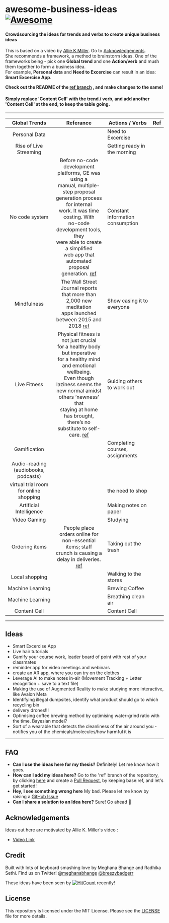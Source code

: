 # awesome-business-ideas [![Awesome](https://awesome.re/badge.svg)](https://awesome.re)
#### Crowdsourcing the ideas for trends and verbs to create unique business ideas ####
This is based on a video by [Allie K Miller](https://www.linkedin.com/in/alliekmiller/ "Allie K Miller"). Go to [Acknowledgements](#Acknowledgements).
</br>
She recommends a framework, a method to brainstorm ideas. One of the frameworks being - pick one __Global trend__ and one __Action/verb__ and mush them together to form a business idea. 
</br>
For example, __Personal data__ and __Need to Excercise__ can result in an idea: __Smart Excercise App__. </br>

__Check out the README of the [ref branch](https://github.com/radhikasethi2011/awesome-business-ideas/blob/ref/README.md/ "ref branch") , and make changes to the same!__ </br>


#### Simply replace 'Content Cell' with the trend / verb, and add another 'Content Cell' at the end, to keep the table going. ####
 ---


| Global Trends 	| Referance 	| Actions / Verbs 	| Ref 	|
|:--------------------------------------:	|:---------------------------------------------------------------------------------------------------------------------------------------------------------------------------------------------------------------------------------:	|----------------------------------	|-----	|
| Personal Data 	|  	| Need to Excercise 	|  	|
| Rise of Live Streaming 	|  	| Getting ready in the morning 	|  	|
| No code system 	|Before no-code development <br>platforms, GE was using a<br> manual, multiple-step proposal<br> generation process for internal<br> work. It was time costing. With<br> no-code development tools, they<br> were able to create a simplified<br> web app that automated proposal generation. [ref](https://kissflow.com/rad/no-code/no-code-overview/#:~:text=A%20no%2Dcode%20platform%20is,coding%20knowledge%20to%20create%20apps.)   	| Constant information consumption 	|  	|
| Mindfulness 	| The Wall Street Journal reports<br>that more than 2,000 new meditation <br>apps launched between 2015 and 2018 [ref](https://www.wsj.com/articles/headspace-vs-calm-the-meditation-battle-thats-anything-but-zen-11544889606) 	| Show casing it to everyone 	|  	|
| Live Fitness 	| Physical fitness is not just crucial </br>for a healthy body but imperative</br> for a healthy mind and emotional wellbeing.</br> Even though laziness seems the</br> new normal amidst others ‘newness’ that</br> staying at home has brought,</br> there’s no substitute to self-care. [ref](https://www.hindustantimes.com/more-lifestyle/quarantine-workout-lockdown-exercises-to-keep-you-fit-focused-and-sane/story-oHykB6bSsWiDf0jOhoRsdI.html/ "ref") 	| Guiding others to work out 	|  	|
| Gamification 	|  	| Completing courses, assignments 	|  	|
| Audio-reading (audiobooks, podcasts) 	|  	|  	|  	|
| virtual trial room for online shopping 	|  	| the need to shop 	|  	|
| Artificial Intelligence 	|  	| Making notes on paper 	|  	|
| Video Gaming 	|  	| Studying 	|  	|
| Ordering items | People place orders online for</br> non-essential items; staff</br> crunch is causing a delay in deliveries. [ref](https://timesofindia.indiatimes.com/india/lockdown-3-0-people-place-orders-online-for-non-essential-items-staff-crunch-may-delay-deliveries/articleshow/75541154.cms/ "ref") | Taking out the trash |  |
| Local shopping |  | Walking to the stores |  |  
| Machine Learning |   | Brewing Coffee |  |
| Machine Learning |  | Breathing clean air |  | 
| Content Cell 	|  	| Content Cell 	|  	|

---

Ideas               
---------------------
* Smart Excercise App
* Live hair tutorials 
* Gamify your course work, leader board of point with rest of your classmates
* reminder app for video meetings and webinars
* create an AR app, where you can try on the clothes
* Leverage AI to make notes in-air (Movement Tracking + Letter recognition + save to a text file)
* Making the use of Augmented Reality to make studying more interactive, like Avalon Meta
* Identifying illegal dumpsites, identify what product should go to which recycling bin
* delivery drones!!!
* Optimising coffee brewing method by optimising water-grind ratio with the time. Bayesian model?
* Sort of a wearable that detects the cleanliness of the air around you - notifies you of the chemicals/molecules/how harmful it is 
---
 FAQ 
 --------------------
 * **Can I use the ideas here for my thesis?** Definitely! Let me know how it goes. 
 * **How can I add my ideas here?** Go to the 'ref' branch of the repository, by clicking [here](https://github.com/radhikasethi2011/awesome-business-ideas/tree/ref "Here") and create a [Pull Request](https://github.com/radhikasethi2011/awesome-business-ideas/pulls "Pull Request"), by keeping base:ref,  and let's get started!
 * **Hey, I see something wrong here** My bad. Please let me know by raising a [GitHub Issue](https://github.com/radhikasethi2011/awesome-business-ideas/issues "GitHub Issue") 
 * **Can I share a solution to an Idea here?** Sure! Go ahead :muscle:



Acknowledgements
---------------------

Ideas out here are motivated by Allie K. Miller's video : 
* [Video Link](https://www.linkedin.com/posts/alliekmiller_entrepreneurship-business-ugcPost-6668187105555951616-LGhO "Video Link")


Credit
---------------------

Built with lots of keyboard smashing love by Meghana Bhange and Radhika Sethi. Find us on Twitter! [@meghanabhange](https://twitter.com/meghanabhange "@meghanabhange") [@breezybadgerr](https://twitter.com/breezybadgerr "@breezybadgerr") 

These ideas have been seen by [![HitCount](http://hits.dwyl.com/radhikasethi2011/awesome-business-ideas.svg)](http://hits.dwyl.com/radhikasethi2011/awesome-business-ideas) recently!


License
--------------------

This repository is licensed under the MIT License. Please see the [LICENSE](https://github.com/radhikasethi2011/awesome-business-ideas/blob/master/LICENSE "LICENSE")  file for more details.



